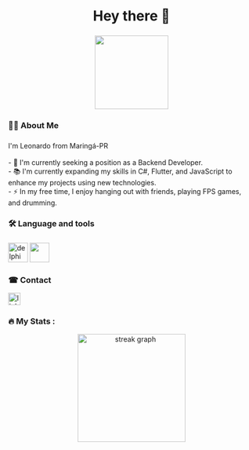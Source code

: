 <h1 align="center">Hey there 👋</h1>

###

<div align="center">
  <img height="150" src="https://i.pinimg.com/736x/dc/d8/b7/dcd8b73db15c5493f2914e7de1cfe909.jpg" />
</div>

###

<h3 align="left">👩‍💻 About Me</h3>

###

<p align="left">I'm Leonardo from Maringá-PR<br><br>- 🔭 I'm currently seeking a position as a Backend Developer.<br>- 📚 I'm currently expanding my skills in C#, Flutter, and JavaScript to enhance my projects using new technologies.<br>- ⚡ In my free time, I enjoy hanging out with friends, playing FPS games, and drumming.</p>

###

<h3 align="left">🛠 Language and tools</h3>

###

<div align="left">
  <img src="https://cdn.jsdelivr.net/gh/devicons/devicon@latest/icons/delphi/delphi-original.svg" height="40" alt="delphi logo"/>
  <img src="https://skillicons.dev/icons?i=js,html,androidstudio,arduino,cs,dart,flutter,git,gradle,java,maven,postgres,postman,oracle" height="40" />  
</div>

###

<h3 align="left">☎ Contact</h3>

<div align="left">
  <a href="www.linkedin.com/in/leonardo-certorio"><img src="https://img.shields.io/static/v1?message=LinkedIn&logo=linkedin&label=&color=0077B5&logoColor=white&labelColor=&style=for-the-badge" height="25" alt="linkedin logo" /></a>
</div>

###

<h3 align="left">🔥   My Stats :</h3>

<div align="center">
  <img src="https://streak-stats.demolab.com?user=leonardocertorio&locale=en&mode=daily&theme=dark&hide_border=false&border_radius=5&order=3" height="220" alt="streak graph" />
</div>

###
